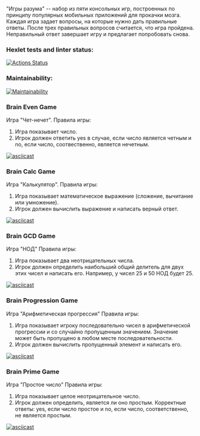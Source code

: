 "Игры разума" -- набор из пяти консольных игр, построенных по принципу популярных мобильных приложений для прокачки мозга. Каждая игра задает вопросы, на которые нужно дать правильные ответы. После трех правильных вопросов считается, что игра пройдена. Неправильный ответ завершает игру и предлагает попробовать снова.

### Hexlet tests and linter status:
[![Actions Status](https://github.com/KonstantinShevlyakov/python-project-49/workflows/hexlet-check/badge.svg)](https://github.com/KonstantinShevlyakov/python-project-49/actions)

### Maintainability:
[![Maintainability](https://api.codeclimate.com/v1/badges/05345e9a4acaeaaaa4a7/maintainability)](https://codeclimate.com/github/KonstantinShevlyakov/python-project-49/maintainability)

### Brain Even Game
Игра "Чет-нечет".
Правила игры:
1. Игра показывает число.
2. Игрок должен ответить yes в случае, если число является четным и no, если число, соотвественно, является нечетным.

[![asciicast](https://asciinema.org/a/p4yjBWEqZTXhubvLxchW5qAtS.svg)](https://asciinema.org/a/p4yjBWEqZTXhubvLxchW5qAtS)

### Brain Calc Game
Игра "Калькулятор".
Правила игры:
1. Игра показывает математическое выражение (сложение, вычитание или умножение).
2. Игрок должен вычислить выражение и написать верный ответ.

[![asciicast](https://asciinema.org/a/YqggFU3SCz7b9bD4htsCSGU3E.svg)](https://asciinema.org/a/YqggFU3SCz7b9bD4htsCSGU3E)

### Brain GCD Game
Игра "НОД"
Правила игры:
1. Игра показывает два неотрицательных числа.
2. Игрок должен определить наибольший общий делитель для двух этих чисел и написать его. Например, у чисел 25 и 50 НОД будет 25.

[![asciicast](https://asciinema.org/a/k7ZFBB28EtGEM6RoYaL7cCy8K.svg)](https://asciinema.org/a/k7ZFBB28EtGEM6RoYaL7cCy8K)

### Brain Progression Game
Игра "Арифметическая прогрессия"
Правила игры:
1. Игра показывает игроку последовательно чисел в арифметической прогрессии и со случайно пропущенным значением. Значение может быть пропущено в любом месте последовательности.
2. Игрок должен вычислить пропущенный элемент и написать его.

[![asciicast](https://asciinema.org/a/V3EgrybrpFy0WcQTA9aL1RWuW.svg)](https://asciinema.org/a/V3EgrybrpFy0WcQTA9aL1RWuW)

### Brain Prime Game
Игра "Простое число"
Правила игры:
1. Игра показывает целое неотрицательное число.
2. Игрок должен определить, является ли оно простым. Корректные ответы: yes, если число простое и no, если число, соответственно, не является простым.

[![asciicast](https://asciinema.org/a/FeAtBOA7Q6RVve28yDMkLNsm3.svg)](https://asciinema.org/a/FeAtBOA7Q6RVve28yDMkLNsm3)
